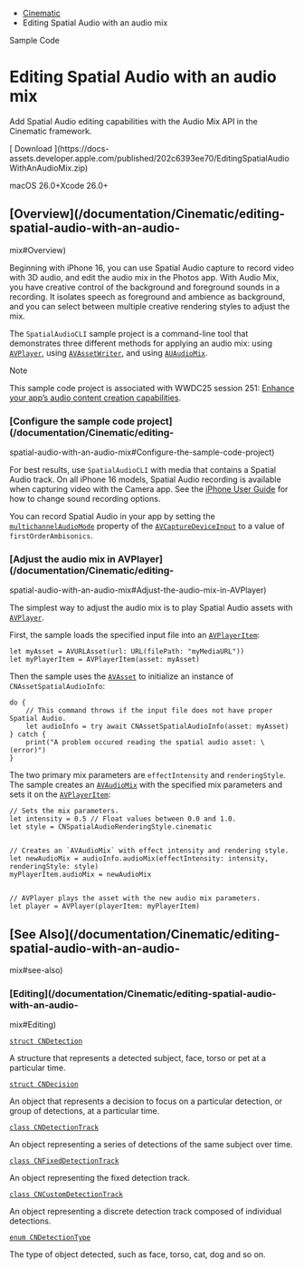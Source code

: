   * [ Cinematic ](/documentation/cinematic)
  * Editing Spatial Audio with an audio mix 

Sample Code

# Editing Spatial Audio with an audio mix

Add Spatial Audio editing capabilities with the Audio Mix API in the Cinematic
framework.

[ Download ](https://docs-
assets.developer.apple.com/published/202c6393ee70/EditingSpatialAudioWithAnAudioMix.zip)

macOS 26.0+Xcode 26.0+

## [Overview](/documentation/Cinematic/editing-spatial-audio-with-an-audio-
mix#Overview)

Beginning with iPhone 16, you can use Spatial Audio capture to record video
with 3D audio, and edit the audio mix in the Photos app. With Audio Mix, you
have creative control of the background and foreground sounds in a recording.
It isolates speech as foreground and ambience as background, and you can
select between multiple creative rendering styles to adjust the mix.

The `SpatialAudioCLI` sample project is a command-line tool that demonstrates
three different methods for applying an audio mix: using
[`AVPlayer`](/documentation/AVFoundation/AVPlayer), using
[`AVAssetWriter`](/documentation/AVFoundation/AVAssetWriter), and using
[`AUAudioMix`](/documentation/AudioToolbox/kAudioUnitSubType_AUAudioMix).

Note

This sample code project is associated with WWDC25 session 251: [Enhance your
app’s audio content creation
capabilities](https://developer.apple.com/videos/play/wwdc2025/251).

### [Configure the sample code project](/documentation/Cinematic/editing-
spatial-audio-with-an-audio-mix#Configure-the-sample-code-project)

For best results, use `SpatialAudioCLI` with media that contains a Spatial
Audio track. On all iPhone 16 models, Spatial Audio recording is available
when capturing video with the Camera app. See the [iPhone User
Guide](https://support.apple.com/en-kw/guide/iphone/iph31c1ca6c7/ios) for how
to change sound recording options.

You can record Spatial Audio in your app by setting the
[`multichannelAudioMode`](/documentation/AVFoundation/AVCaptureDeviceInput/multichannelAudioMode)
property of the
[`AVCaptureDeviceInput`](/documentation/AVFoundation/AVCaptureDeviceInput) to
a value of `firstOrderAmbisonics`.

### [Adjust the audio mix in AVPlayer](/documentation/Cinematic/editing-
spatial-audio-with-an-audio-mix#Adjust-the-audio-mix-in-AVPlayer)

The simplest way to adjust the audio mix is to play Spatial Audio assets with
[`AVPlayer`](/documentation/AVFoundation/AVPlayer).

First, the sample loads the specified input file into an
[`AVPlayerItem`](/documentation/AVFoundation/AVPlayerItem):

    
    
    let myAsset = AVURLAsset(url: URL(filePath: "myMediaURL"))
    let myPlayerItem = AVPlayerItem(asset: myAsset)
    

Then the sample uses the [`AVAsset`](/documentation/AVFoundation/AVAsset) to
initialize an instance of `CNAssetSpatialAudioInfo`:

    
    
    do {
        // This command throws if the input file does not have proper Spatial Audio.
        let audioInfo = try await CNAssetSpatialAudioInfo(asset: myAsset)
    } catch {
        print("A problem occured reading the spatial audio asset: \(error)")
    }
    

The two primary mix parameters are `effectIntensity` and `renderingStyle`. The
sample creates an [`AVAudioMix`](/documentation/AVFoundation/AVAudioMix) with
the specified mix parameters and sets it on the
[`AVPlayerItem`](/documentation/AVFoundation/AVPlayerItem):

    
    
    // Sets the mix parameters.
    let intensity = 0.5 // Float values between 0.0 and 1.0.
    let style = CNSpatialAudioRenderingStyle.cinematic
    
    
    // Creates an `AVAudioMix` with effect intensity and rendering style.   
    let newAudioMix = audioInfo.audioMix(effectIntensity: intensity, renderingStyle: style)
    myPlayerItem.audioMix = newAudioMix
    
    
    // AVPlayer plays the asset with the new audio mix parameters.
    let player = AVPlayer(playerItem: myPlayerItem)
    

## [See Also](/documentation/Cinematic/editing-spatial-audio-with-an-audio-
mix#see-also)

### [Editing](/documentation/Cinematic/editing-spatial-audio-with-an-audio-
mix#Editing)

[`struct CNDetection`](/documentation/cinematic/cndetection-swift.struct)

A structure that represents a detected subject, face, torso or pet at a
particular time.

[`struct CNDecision`](/documentation/cinematic/cndecision-swift.struct)

An object that represents a decision to focus on a particular detection, or
group of detections, at a particular time.

[`class CNDetectionTrack`](/documentation/cinematic/cndetectiontrack-2bxtd)

An object representing a series of detections of the same subject over time.

[`class
CNFixedDetectionTrack`](/documentation/cinematic/cnfixeddetectiontrack-93rrw)

An object representing the fixed detection track.

[`class
CNCustomDetectionTrack`](/documentation/cinematic/cncustomdetectiontrack-9a2zo)

An object representing a discrete detection track composed of individual
detections.

[`enum CNDetectionType`](/documentation/cinematic/cndetectiontype)

The type of object detected, such as face, torso, cat, dog and so on.

